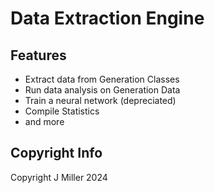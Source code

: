 # Data Extraction Engine
## Features 
  - Extract data from Generation Classes
  - Run data analysis on Generation Data
  - Train a neural network (depreciated)
  - Compile Statistics
  - and more

## Copyright Info 
Copyright J Miller 2024
